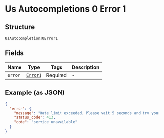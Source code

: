 
# Us Autocompletions 0 Error 1

## Structure

`UsAutocompletions0Error1`

## Fields

| Name | Type | Tags | Description |
|  --- | --- | --- | --- |
| `error` | [`Error1`](../../doc/models/error-1.md) | Required | - |

## Example (as JSON)

```json
{
  "error": {
    "message": "Rate limit exceeded. Please wait 5 seconds and try your request again.",
    "status_code": 413,
    "code": "service_unavailable"
  }
}
```


